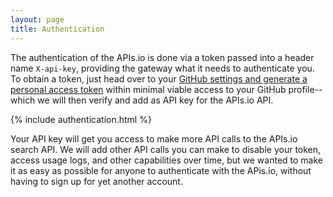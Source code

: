 ```yaml
---
layout: page
title: Authentication
---
```

The authentication of the APIs.io is done via a token passed into a header name `X-api-key`, providing the gateway what it needs to authenticate you. To obtain a token, just head over to your [GitHub settings and generate a personal access token](https://github.com/settings/tokens) within minimal viable access to your GitHub profile--which we will then verify and add as API key for the APIs.io API.

{% include authentication.html %}

Your API key will get you access to make more API calls to the APIs.io search API. We will add other API calls you can make to disable your token, access usage logs, and other capabilities over time, but we wanted to make it as easy as possible for anyone to authenticate with the APis.io, without having to sign up for yet another account.